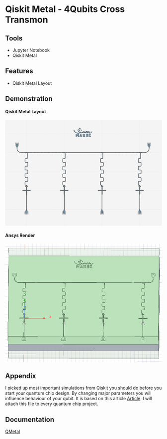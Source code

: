 
# Qiskit Metal - 4Qubits Cross Transmon



## Tools

- Jupyter Notebook
- Qiskit Metal

## Features

- Qiskit Metal Layout

## Demonstration


#### Qiskit Metal Layout
![App Screenshot](Images/qiskit1.png)

#### Ansys Render
![App Screenshot](Images/qiskit2.png)

## Appendix

I picked up most important simulations from Qiskit you should do before you start your quantum chip design. 
By changing major parameters you will influence behaviour of your qubit. 
It is based on this article [Article](https://arxiv.org/pdf/cond-mat/0703002.pdf).
I will attach this file to every quantum chip project.


## Documentation

[QMetal](https://qiskit.org/documentation/metal/)


